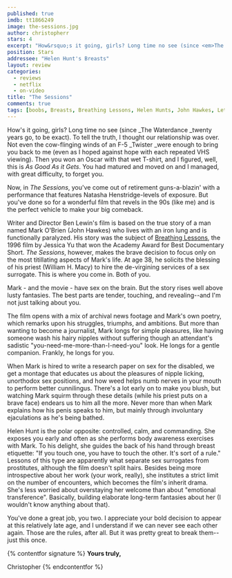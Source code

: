 ```yaml
---
published: true
imdb: tt1866249
image: the-sessions.jpg
author: christopherr
stars: 4
excerpt: "How&rsquo;s it going, girls? Long time no see (since <em>The Waterdance </em>twenty years go, to be exact). To tell the truth, I thought our relationship was over. Not even the cow-flinging winds of an F-5 <em>Twister </em>were enough to bring you back to me (even as I hoped against hope with each repeated VHS viewing). Then you won an Oscar with that wet T-shirt, and I figured, well, this is <em>As Good As it Gets</em>. You had matured and moved on and I managed, with great difficulty, to forget you."
position: Stars 
addressee: "Helen Hunt's Breasts"
layout: review
categories: 
  - reviews
  - netflix
  - on-video
title: "The Sessions"
comments: true
tags: [boobs, Breasts, Breathing Lessons, Helen Hunts, John Hawkes, Letters, naked, nipple, nude, Oscar, The Sessions, tits]
---
```

How's it going, girls? Long time no see (since _The Waterdance _twenty years go, to be exact). To tell the truth, I thought our relationship was over. Not even the cow-flinging winds of an F-5 _Twister _were enough to bring you back to me (even as I hoped against hope with each repeated VHS viewing). Then you won an Oscar with that wet T-shirt, and I figured, well, this is _As Good As it Gets_. You had matured and moved on and I managed, with great difficulty, to forget you.

Now, in _The Sessions_, you've come out of retirement guns-a-blazin' with a performance that features Natasha Henstridge-levels of exposure. But you've done so for a wonderful film that revels in the 90s (like me) and is the perfect vehicle to make your big comeback.

Writer and Director Ben Lewin's film is based on the true story of a man named Mark O'Brien (John Hawkes) who lives with an iron lung and is functionally paralyzed. His story was the subject of [Breathing Lessons][1], the 1996 film by Jessica Yu that won the Academy Award for Best Documentary Short. _The Sessions_, however, makes the brave decision to focus only on the most titillating aspects of Mark's life. At age 38, he solicits the blessing of his priest (William H. Macy) to hire the de-virgining services of a sex surrogate. This is where you come in. Both of you.

   [1]: http://www.snagfilms.com/films/title/breathing_lessons

Mark - and the movie - have sex on the brain. But the story rises well above lusty fantasies. The best parts are tender, touching, and revealing--and I'm not just talking about you.

The film opens with a mix of archival news footage and Mark's own poetry, which remarks upon his struggles, triumphs, and ambitions. But more than wanting to become a journalist, Mark longs for simple pleasures, like having someone wash his hairy nipples without suffering though an attendant's sadistic "you-need-me-more-than-I-need-you" look. He longs for a gentle companion. Frankly, he longs for you.

When Mark is hired to write a research paper on sex for the disabled, we get a montage that educates us about the pleasures of nipple licking, unorthodox sex positions, and how weed helps numb nerves in your mouth to perform better cunnilingus. There's a lot early on to make you blush, but watching Mark squirm through these details (while his priest puts on a brave face) endears us to him all the more. Never more than when Mark explains how his penis speaks to him, but mainly through involuntary ejaculations as he's being bathed.

Helen Hunt is the polar opposite: controlled, calm, and commanding. She exposes you early and often as she performs body awareness exercises with Mark. To his delight, she guides the back of his hand through breast etiquette: "If you touch one, you have to touch the other. It's sort of a rule." Lessons of this type are apparently what separate sex surrogates from prostitutes, although the film doesn't split hairs. Besides being more introspective about her work (your work, really), she institutes a strict limit on the number of encounters, which becomes the film's inherit drama. She's less worried about overstaying her welcome than about "emotional transference". Basically, building elaborate long-term fantasies about her (I wouldn't know anything about that).

You've done a great job, you two. I appreciate your bold decision to appear at this relatively late age, and I understand if we can never see each other again. Those are the rules, after all. But it was pretty great to break them--just this once.

{% contentfor signature %}
**Yours truly,**

Christopher
{% endcontentfor %}